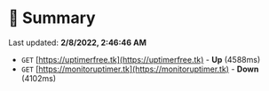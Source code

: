 # 📖 Summary
Last updated: **2/8/2022, 2:46:46 AM**

- `GET` [https://uptimerfree.tk](https://uptimerfree.tk) - **Up** (4588ms)
- `GET` [https://monitoruptimer.tk](https://monitoruptimer.tk) - **Down** (4102ms)

